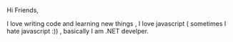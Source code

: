 Hi Friends,

I love writing code and learning new things , I love javascript ( sometimes I hate javascript :)) , basically I am .NET develper.
